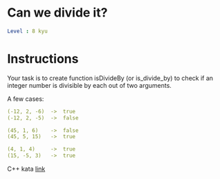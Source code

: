 # Can we divide it?

```yaml
Level : 8 kyu
```

# Instructions

Your task is to create function isDivideBy (or is_divide_by) to check if an integer number is divisible by each out of two arguments.

A few cases:

```yaml
(-12, 2, -6)  ->  true
(-12, 2, -5)  ->  false

(45, 1, 6)    ->  false
(45, 5, 15)   ->  true

(4, 1, 4)     ->  true
(15, -5, 3)   ->  true
```

C++ kata [link](https://www.codewars.com/kata/5a2b703dc5e2845c0900005a/train/cpp)
